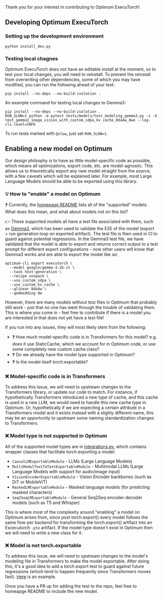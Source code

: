 Thank you for your interest in contributing to Optimum ExecuTorch!

## Developing Optimum ExecuTorch

### Setting up the development environment
```
python install_dev.py
```

### Testing local chagnes
Optimum ExecuTorch does not have an editable install at the moment, so to test your local changes, you will need to reinstall.
To prevent the reinstall from overwriting other dependencies, some of which you may have modified, you can run the following ahead of your test:
```
pip install --no-deps --no-build-isolation .
```

An example command for testing local changes to Gemma3:
```
pip install --no-deps --no-build-isolation .
RUN_SLOW=1 python -m pytest tests/models/test_modeling_gemma3.py -s -k test_gemma3_image_vision_with_custom_sdpa_kv_cache_8da4w_8we --log-cli-level=INFO
```

To run tests marked with `@slow`, just set `RUN_SLOW=1`.

## Enabling a new model on Optimum

Our design philsophy is to have as little model-specific code as possible, which means all optimizations, export code, etc. are model-agnostic.
This allows us to theoretically export any new model straight from the source, with a few caveats which will be explained later.
For example, most Large Language Models should be able to be exported using this library.

### 💡 How to "enable" a model on Optimum
❓ Currently, the [homepage README](README.md?tab=readme-ov-file#-supported-models) lists all of the "supported" models. What does this mean, and what about models not on this list?

👉 These supported models all have a test file associated with them, such as [Gemma3](https://github.com/huggingface/optimum-executorch/blob/main/tests/models/test_modeling_gemma3.py), which has been used to validate the E2E of the model (export + run generation loop on exported artifact).
The test file is then used in CI to guard against potential regressions.
In the Gemma3 test file, we have validated that the model is able to export and returns correct output to a test prompt for different export configurations - now other users will know that Gemma3 works and are able to export the model like so:
```
optimum-cli export executorch \
  --model google/gemma-3-1b-it \
  --task text-generation \
  --recipe xnnpack \
  --use_custom_sdpa \
  --use_custom_kv_cache \
  --qlinear 8da4w \
  --qembedding 8w
```

However, there are many models without test files in Optimum that probably still work - just that no one has went through the trouble of validating them.
This is where you come in - feel free to contribute if there is a model you are interested in that does not yet have a test file!

If you run into any issues, they will most likely stem from the following:
- ❓ How much model-specific code is in Transformers for this model? e.g. does it use StaticCache, which we account for in Optimum code, or use some completely new custom cache class?
- ❓ Do we already have the model type supported in Optimum?
- ❓ Is the model itself torch.exportable?

### ❌ Model-specific code is in Transformers
To address this issue, we will need to upstream changes to the Transformers library, or update our code to match.
For instance, if hypothetically Transformers introduced a new type of cache, and this cache is used in a new LLM, we would need to handle this new cache type in Optimum.
Or, hypothetically if we are expecting a certain attribute in a Transformers model and it exists instead with a slighly different name, this may be an opportunity to upstream some naming standardization changes to Transformers.

### ❌ Model type is not supported in Optimum
All of the supported model types are in [integrations.py](https://github.com/huggingface/optimum-executorch/blob/main/optimum/exporters/executorch/integrations.py), which contains wrapper classes that facilitate torch.exporting a model:
- `CausalLMExportableModule` - LLMs (Large Language Models)
- `MultiModalTextToTextExportableModule` - Multimodal LLMs (Large Language Models with support for audio/image input)
- `VisionEncoderExportableModule` - Vision Encoder backbones (such as DiT or MobileViT)
- `MaskedLMExportableModule` - Masked language models (for predicting masked characters)
- `Seq2SeqLMExportableModule` - General Seq2Seq encoder-decoder models (such as T5 and Whisper)

This is where most of the complexity around "enabling" a model on Optimum arises from, since post torch.export() every model follows the same flow per backend for transforming the torch.export() artifact into an Excecutorch `.pte` artifact.
If the model type doesn't exist in Optimum then we will need to write a new class for it.

### ❌ Model is not torch.exportable
To address this issue, we will need to upstream changes to the model's modeling file in Transformers to make the model exportable.
After doing this, it's a good idea to add a torch.export test to guard against future regressions (which tend to happen frequently since Transformers moves fast).
[Here](https://github.com/huggingface/transformers/blob/87f38dbfcec48027d4bf2ea7ec8b8eecd5a7bc85/tests/models/smollm3/test_modeling_smollm3.py#L175) is an example.

Once you have a PR up for adding the test to the repo, feel free to homeapge README to include the new model.
